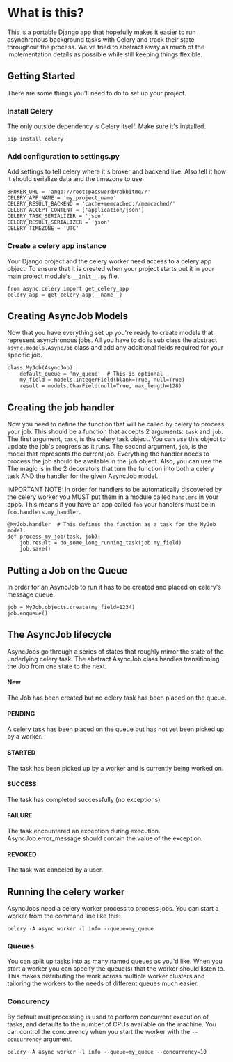 # What is this? #
This is a portable Django app that hopefully makes it easier to run asynchronous background tasks with Celery
and track their state throughout the process. We've tried to abstract away as much of the implementation 
details as possible while still keeping things flexible.

## Getting Started ##
There are some things you'll need to do to set up your project.

### Install Celery ###
The only outside dependency is Celery itself. Make sure it's installed.

```
pip install celery
```

### Add configuration to settings.py ###
Add settings to tell celery where it's broker and backend live. Also tell it
how it should serialize data and the timezone to use.

```
BROKER_URL = 'amqp://root:password@rabbitmq//'
CELERY_APP_NAME = 'my_project_name'
CELERY_RESULT_BACKEND = 'cache+memcached://memcached/'
CELERY_ACCEPT_CONTENT = ['application/json']
CELERY_TASK_SERIALIZER = 'json'
CELERY_RESULT_SERIALIZER = 'json'
CELERY_TIMEZONE = 'UTC'
```

### Create a celery app instance ###
Your Django project and the celery worker need access to a celery app object. To ensure that
it is created when your project starts put it in your main project module's `__init__.py` file.

```
from async.celery import get_celery_app
celery_app = get_celery_app(__name__)
```

## Creating AsyncJob Models ##
Now that you have everything set up you're ready to create models that represent asynchronous jobs. All
you have to do is sub class the abstract `async.models.AsyncJob` class and add any additional fields
required for your specific job.

```
class MyJob(AsyncJob):
    default_queue = 'my_queue'  # This is optional
    my_field = models.IntegerField(blank=True, null=True)
    result = models.CharField(null=True, max_length=128)
```

## Creating the job handler ##
Now you need to define the function that will be called by celery to process your job. This should be
a function that accepts 2 arguments: `task` and `job`. The first argument, `task`, is the celery task object. You can use this object to update the job's progress as it runs. The second argument, `job`, is the model
that represents the current job. Everything the handler needs to process the job should be available in the
`job` object. Also, you can use the The magic is in the 2 decorators that turn the function into both a celery task AND the handler for the given AsyncJob model.

IMPORTANT NOTE: In order for handlers to be automatically discovered by the celery worker you MUST put them
in a module called `handlers` in your apps. This means if you have an app called `foo` your handlers must 
be in `foo.handlers.my_handler`.

```
@MyJob.handler  # This defines the function as a task for the MyJob model.
def process_my_job(task, job):
    job.result = do_some_long_running_task(job.my_field)
    job.save()
```

## Putting a Job on the Queue ##
In order for an AsyncJob to run it has to be created and placed on celery's message queue.

```
job = MyJob.objects.create(my_field=1234)
job.enqueue()
```

## The AsyncJob lifecycle ##
AsyncJobs go through a series of states that roughly mirror the state of the underlying celery task. The abstract AsyncJob class handles transitioning the Job from one state to the next.

#### New ####
The Job has been created but no celery task has been placed on the queue.

#### PENDING ####
A celery task has been placed on the queue but has not yet been picked up by a worker.

#### STARTED ####
The task has been picked up by a worker and is currently being worked on.

#### SUCCESS ####
The task has completed successfully (no exceptions)

#### FAILURE ####
The task encountered an exception during execution. AsyncJob.error_message should contain the value of the
exception.

#### REVOKED ####
The task was canceled by a user.

## Running the celery worker ##
AsyncJobs need a celery worker process to process jobs. You can start a worker from the command line like this:

```
celery -A async worker -l info --queue=my_queue
```

### Queues ###
You can split up tasks into as many named queues as you'd like. When you start a worker you can specify the queue(s) that the worker should listen to. This makes distributing the work across multiple worker clusters and tailoring the workers to the needs of different queues much easier.

### Concurency ###
By default multiprocessing is used to perform concurrent execution of tasks, and defaults to the number of CPUs available on the machine. You can control the concurrency when you start the worker with the `--concurrency` argument.

```
celery -A async worker -l info --queue=my_queue --concurrency=10
```